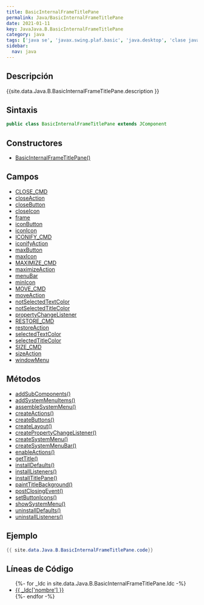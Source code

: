 ```yaml
---
title: BasicInternalFrameTitlePane
permalink: Java/BasicInternalFrameTitlePane
date: 2021-01-11
key: JavaJava.B.BasicInternalFrameTitlePane
category: java
tags: ['java se', 'javax.swing.plaf.basic', 'java.desktop', 'clase java', 'Java 1.0']
sidebar: 
  nav: java
---
```


## Descripción
{{site.data.Java.B.BasicInternalFrameTitlePane.description }}

## Sintaxis
~~~java
public class BasicInternalFrameTitlePane extends JComponent
~~~

## Constructores
* [BasicInternalFrameTitlePane()](/Java/BasicInternalFrameTitlePane/BasicInternalFrameTitlePane/)

## Campos
* [CLOSE_CMD](/Java/BasicInternalFrameTitlePane/CLOSE_CMD)
* [closeAction](/Java/BasicInternalFrameTitlePane/closeAction)
* [closeButton](/Java/BasicInternalFrameTitlePane/closeButton)
* [closeIcon](/Java/BasicInternalFrameTitlePane/closeIcon)
* [frame](/Java/BasicInternalFrameTitlePane/frame)
* [iconButton](/Java/BasicInternalFrameTitlePane/iconButton)
* [iconIcon](/Java/BasicInternalFrameTitlePane/iconIcon)
* [ICONIFY_CMD](/Java/BasicInternalFrameTitlePane/ICONIFY_CMD)
* [iconifyAction](/Java/BasicInternalFrameTitlePane/iconifyAction)
* [maxButton](/Java/BasicInternalFrameTitlePane/maxButton)
* [maxIcon](/Java/BasicInternalFrameTitlePane/maxIcon)
* [MAXIMIZE_CMD](/Java/BasicInternalFrameTitlePane/MAXIMIZE_CMD)
* [maximizeAction](/Java/BasicInternalFrameTitlePane/maximizeAction)
* [menuBar](/Java/BasicInternalFrameTitlePane/menuBar)
* [minIcon](/Java/BasicInternalFrameTitlePane/minIcon)
* [MOVE_CMD](/Java/BasicInternalFrameTitlePane/MOVE_CMD)
* [moveAction](/Java/BasicInternalFrameTitlePane/moveAction)
* [notSelectedTextColor](/Java/BasicInternalFrameTitlePane/notSelectedTextColor)
* [notSelectedTitleColor](/Java/BasicInternalFrameTitlePane/notSelectedTitleColor)
* [propertyChangeListener](/Java/BasicInternalFrameTitlePane/propertyChangeListener)
* [RESTORE_CMD](/Java/BasicInternalFrameTitlePane/RESTORE_CMD)
* [restoreAction](/Java/BasicInternalFrameTitlePane/restoreAction)
* [selectedTextColor](/Java/BasicInternalFrameTitlePane/selectedTextColor)
* [selectedTitleColor](/Java/BasicInternalFrameTitlePane/selectedTitleColor)
* [SIZE_CMD](/Java/BasicInternalFrameTitlePane/SIZE_CMD)
* [sizeAction](/Java/BasicInternalFrameTitlePane/sizeAction)
* [windowMenu](/Java/BasicInternalFrameTitlePane/windowMenu)

## Métodos
* [addSubComponents()](/Java/BasicInternalFrameTitlePane/addSubComponents)
* [addSystemMenuItems()](/Java/BasicInternalFrameTitlePane/addSystemMenuItems)
* [assembleSystemMenu()](/Java/BasicInternalFrameTitlePane/assembleSystemMenu)
* [createActions()](/Java/BasicInternalFrameTitlePane/createActions)
* [createButtons()](/Java/BasicInternalFrameTitlePane/createButtons)
* [createLayout()](/Java/BasicInternalFrameTitlePane/createLayout)
* [createPropertyChangeListener()](/Java/BasicInternalFrameTitlePane/createPropertyChangeListener)
* [createSystemMenu()](/Java/BasicInternalFrameTitlePane/createSystemMenu)
* [createSystemMenuBar()](/Java/BasicInternalFrameTitlePane/createSystemMenuBar)
* [enableActions()](/Java/BasicInternalFrameTitlePane/enableActions)
* [getTitle()](/Java/BasicInternalFrameTitlePane/getTitle)
* [installDefaults()](/Java/BasicInternalFrameTitlePane/installDefaults)
* [installListeners()](/Java/BasicInternalFrameTitlePane/installListeners)
* [installTitlePane()](/Java/BasicInternalFrameTitlePane/installTitlePane)
* [paintTitleBackground()](/Java/BasicInternalFrameTitlePane/paintTitleBackground)
* [postClosingEvent()](/Java/BasicInternalFrameTitlePane/postClosingEvent)
* [setButtonIcons()](/Java/BasicInternalFrameTitlePane/setButtonIcons)
* [showSystemMenu()](/Java/BasicInternalFrameTitlePane/showSystemMenu)
* [uninstallDefaults()](/Java/BasicInternalFrameTitlePane/uninstallDefaults)
* [uninstallListeners()](/Java/BasicInternalFrameTitlePane/uninstallListeners)

## Ejemplo
~~~java
{{ site.data.Java.B.BasicInternalFrameTitlePane.code}}
~~~

## Líneas de Código
<ul>
{%- for _ldc in site.data.Java.B.BasicInternalFrameTitlePane.ldc -%}
   <li>
       <a href="{{_ldc['url'] }}">{{ _ldc['nombre'] }}</a>
   </li>
{%- endfor -%}
</ul>
